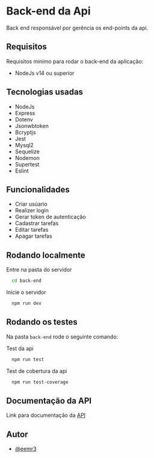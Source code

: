 # Back-end da Api

Back end responsável por gerência os end-points da api.


## Requisitos

Requisitos minimo para rodar o back-end da aplicação:

- NodeJs v14 ou superior

## Tecnologias usadas
- NodeJs
- Express
- Dotenv
- Jsonwbtoken
- Bcryptjs
- Jest
- Mysql2
- Sequelize
- Nodemon
- Supertest
- Eslint

## Funcionalidades

- Criar usúario
- Realizer login
- Gerar token de autenticação
- Cadastrar tarefas
- Editar tarefas
- Apagar tarefas

## Rodando localmente

Entre na pasta do servidor

```bash
  cd back-end
```

Inicie o servidor

```bash
  npm run dev
```

## Rodando os testes

Na pasta `back-end` rode o seguinte comando:

Test da api

```bash
  npm run test
```

Test de cobertura da api

```bash
  npm run test-coverage  
```


## Documentação da API

Link para documentação da [API](https://documenter.getpostman.com/view/9196209/UzJFxKXC)


## Autor

- [@eemr3](https://www.github.com/eemr3)

